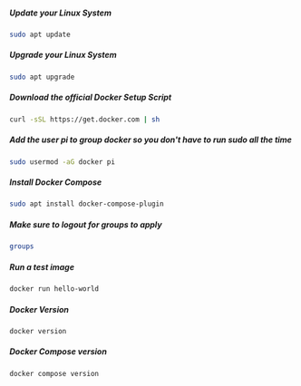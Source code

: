 ##### Update your Linux System
```bash
sudo apt update
```

##### Upgrade your Linux System
```bash
sudo apt upgrade
```

##### Download the official Docker Setup Script
```bash
curl -sSL https://get.docker.com | sh
```

##### Add the user pi to group docker so you don't have to run sudo all the time
```bash
sudo usermod -aG docker pi
```

##### Install Docker Compose
```bash
sudo apt install docker-compose-plugin
```

##### Make sure to logout for groups to apply
```bash
groups
```

##### Run a test image
```bash
docker run hello-world
```

##### Docker Version
```bash
docker version
```

##### Docker Compose version
```bash
docker compose version
```
